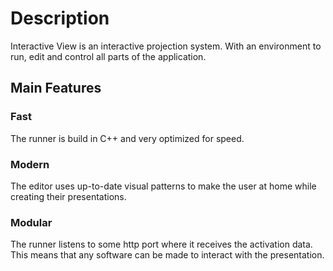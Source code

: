 # Description

Interactive View is an interactive projection system.
With an environment to run, edit and control all parts of the application.

## Main Features

### Fast

The runner is build in C++ and very optimized for speed.

### Modern

The editor uses up-to-date visual patterns to make the user at home
while creating their presentations.

### Modular

The runner listens to some http port where it receives the activation data.
This means that any software can be made to interact with the presentation.
